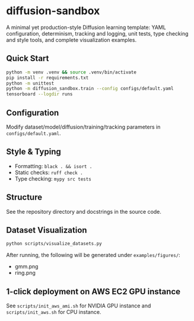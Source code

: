 # diffusion-sandbox

A minimal yet production-style Diffusion learning template: YAML configuration, determinism, tracking and logging, unit tests, type checking and style tools, and complete visualization examples.

## Quick Start

```bash
python -m venv .venv && source .venv/bin/activate
pip install -r requirements.txt
python -m unittest
python -m diffusion_sandbox.train --config configs/default.yaml
tensorboard --logdir runs
```

## Configuration

Modify dataset/model/diffusion/training/tracking parameters in `configs/default.yaml`.

## Style & Typing

- Formatting: `black . && isort .`
- Static checks: `ruff check .`
- Type checking: `mypy src tests`

## Structure

See the repository directory and docstrings in the source code.

## Dataset Visualization

```bash
python scripts/visualize_datasets.py
```

After running, the following will be generated under `examples/figures/`:

- gmm.png
- ring.png

## 1-click deployment on AWS EC2 GPU instance

See `scripts/init_aws_ami.sh` for NVIDIA GPU instance and `scripts/init_aws.sh` for CPU instance.